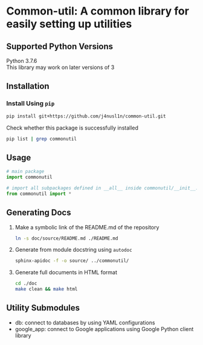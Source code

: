 # Common-util: A common library for easily setting up utilities

## Supported Python Versions

Python 3.7.6  
This library may work on later versions of 3

## Installation

### Install Using `pip`

```sh
pip install git+https://github.com/j4nusl1n/common-util.git
```

Check whether this package is successfully installed

```sh
pip list | grep commonutil
```

## Usage

```python
# main package
import commonutil

# import all subpackages defined in __all__ inside commonutil/__init__.py
from commonutil import *
```

## Generating Docs

1. Make a symbolic link of the README.md of the repository

    ```sh
    ln -s doc/source/README.md ./README.md
    ```

2. Generate from module docstring using `autodoc`

    ```sh
    sphinx-apidoc -f -o source/ ../commonutil/
    ```

3. Generate full documents in HTML format

    ```sh
    cd ./doc
    make clean && make html
    ```

## Utility Submodules

- db: connect to databases by using YAML configurations
- google_app: connect to Google applications using Google Python client library
